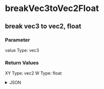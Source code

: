 # breakVec3toVec2Float

## break vec3 to vec2, float

### Parameter

value
  Type: vec3

### Return Values

XY
  Type: vec2
W
  Type: float

<details><summary>JSON</summary>

```
{
  "Type": "breakVec3toVec2Float",
  "Name": "break vec3 to vec2, float",
  "Category": 1,
  "InputPins": [
    {
      "Connection": null,
      "Id": "value",
      "Type": "vec3"
    }
  ],
  "OutputPins": [
    {
      "Id": "XY",
      "Type": "vec2"
    },
    {
      "Id": "W",
      "Type": "float"
    }
  ]
}
```

</details>

